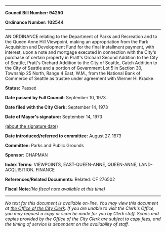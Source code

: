 

********

**Council Bill Number: 94250**
   
**Ordinance Number: 102544**
********

 AN ORDINANCE relating to the Department of Parks and Recreation and to the Queen Anne Hill Viewpoint, making an appropriation from the Park Acquisition and Development Fund for the final installment payment, with interest, upon a note and mortgage executed in connection with the City's purchase of certain property in Pratt's Orchard Second Addition to the City of Seattle, Pratt's Orchard Addition to the City of Seattle, Gatch Addition to the City of Seattle and a portion of Government Lot 5 in Section 30, Township 25 North, Range 4 East, W.M., from the National Bank of Commerce of Seattle as trustee under agreement with Werner H. Kracke.

**Status:** Passed
   
**Date passed by Full Council:** September 10, 1973
   
**Date filed with the City Clerk:** September 14, 1973
   
**Date of Mayor's signature:** September 14, 1973
   
[(about the signature date)](/~public/approvaldate.htm)
   
   
   
**Date introduced/referred to committee:** August 27, 1973
   
**Committee:** Parks and Public Grounds
   
**Sponsor:** CHAPMAN
   
   
**Index Terms:** VIEWPOINTS, EAST-QUEEN-ANNE, QUEEN-ANNE, LAND-ACQUISITION, FINANCE

**References/Related Documents:** Related: CF 276502

**Fiscal Note:**_(No fiscal note available at this time)_
********

_No text for this document is available on-line. You may view this document at [the Office of the City Clerk](http://www.seattle.gov/leg/clerk/contactUs.htm). If you are unable to visit the Clerk's Office, you may request a copy or scan be made for you by Clerk staff. Scans and copies provided by the Office of the City Clerk are subject to [copy fees](http://clerk.seattle.gov/~public/clerkfees.htm), and the timing of service is dependent on the availability of staff._

